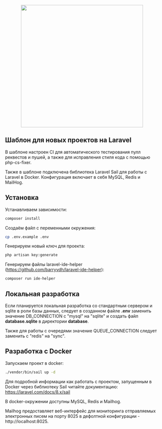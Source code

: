 <p align="center"><a href="https://laravel.com" target="_blank"><img src="https://raw.githubusercontent.com/laravel/art/master/logo-lockup/5%20SVG/2%20CMYK/1%20Full%20Color/laravel-logolockup-cmyk-red.svg" width="400"></a></p>

## Шаблон для новых проектов на Laravel

В шаблоне настроен CI для автоматического тестирования пулл реквестов и пушей, а также для исправления стиля кода с помощью php-cs-fixer. 

Также в шаблоне подключена библиотека Laravel Sail для работы с Laravel в Docker. Конфигурация включает в себя MySQL, Redis и MailHog.

## Установка

Устанавливаем зависимости:

```bash
composer install
```

Cоздаём файл с переменными окружения:

```bash
cp .env.example .env
```

Генерируем новый ключ для проекта:

```bash
php artisan key:generate
```

Генерируем файлы laravel-ide-helper (https://github.com/barryvdh/laravel-ide-helper):

```bash
composer run ide-helper
```

## Локальная разработка

Если планируется локальная разработка со стандартным сервером и sqlite в роли базы данных, следует в созданном файле **.env** заменить значение DB_CONNECTION с "mysql" на "sqlite" и создать файл **database.sqlite** в директории **database**.

Также для работы с очередями значение QUEUE_CONNECTION следует заменить с "redis" на "sync".

## Разработка с Docker

Запускаем проект в docker:

```bash
./vendor/bin/sail up -d
```

Для подробной информации как работать с проектом, запущенным в Docker через библиотеку Sail читайте документацию: https://laravel.com/docs/8.x/sail

В docker-окружении доступны MySQL, Redis и Mailhog.

Mailhog предоставляет веб-интерфейс для мониторинга отправляемых электронных писем на порту 8025 в дефолтной конфигурации - http://localhost:8025.
